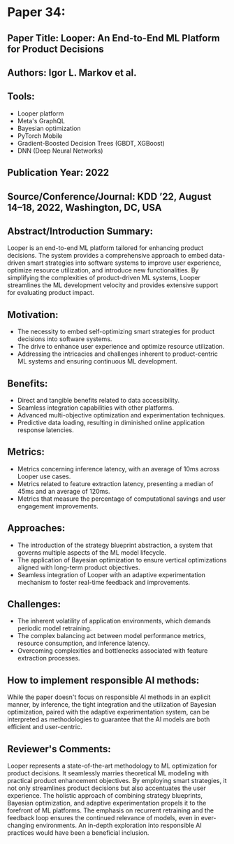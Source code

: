 # Paper 34:

## Paper Title: Looper: An End-to-End ML Platform for Product Decisions

## Authors: Igor L. Markov et al.

## Tools:
- Looper platform
- Meta's GraphQL
- Bayesian optimization
- PyTorch Mobile
- Gradient-Boosted Decision Trees (GBDT, XGBoost)
- DNN (Deep Neural Networks)

## Publication Year: 2022

## Source/Conference/Journal: KDD ’22, August 14–18, 2022, Washington, DC, USA
 
## Abstract/Introduction Summary:
Looper is an end-to-end ML platform tailored for enhancing product decisions. The system provides a comprehensive approach to embed data-driven smart strategies into software systems to improve user experience, optimize resource utilization, and introduce new functionalities. By simplifying the complexities of product-driven ML systems, Looper streamlines the ML development velocity and provides extensive support for evaluating product impact.

## Motivation:
- The necessity to embed self-optimizing smart strategies for product decisions into software systems.
- The drive to enhance user experience and optimize resource utilization.
- Addressing the intricacies and challenges inherent to product-centric ML systems and ensuring continuous ML development.

## Benefits:
- Direct and tangible benefits related to data accessibility.
- Seamless integration capabilities with other platforms.
- Advanced multi-objective optimization and experimentation techniques.
- Predictive data loading, resulting in diminished online application response latencies.

## Metrics:
- Metrics concerning inference latency, with an average of 10ms across Looper use cases.
- Metrics related to feature extraction latency, presenting a median of 45ms and an average of 120ms.
- Metrics that measure the percentage of computational savings and user engagement improvements.

## Approaches:
- The introduction of the strategy blueprint abstraction, a system that governs multiple aspects of the ML model lifecycle.
- The application of Bayesian optimization to ensure vertical optimizations aligned with long-term product objectives.
- Seamless integration of Looper with an adaptive experimentation mechanism to foster real-time feedback and improvements.

## Challenges:
- The inherent volatility of application environments, which demands periodic model retraining.
- The complex balancing act between model performance metrics, resource consumption, and inference latency.
- Overcoming complexities and bottlenecks associated with feature extraction processes.

## How to implement responsible AI methods:
While the paper doesn't focus on responsible AI methods in an explicit manner, by inference, the tight integration and the utilization of Bayesian optimization, paired with the adaptive experimentation system, can be interpreted as methodologies to guarantee that the AI models are both efficient and user-centric.

## Reviewer's Comments:
Looper represents a state-of-the-art methodology to ML optimization for product decisions. It seamlessly marries theoretical ML modeling with practical product enhancement objectives. By employing smart strategies, it not only streamlines product decisions but also accentuates the user experience. The holistic approach of combining strategy blueprints, Bayesian optimization, and adaptive experimentation propels it to the forefront of ML platforms. The emphasis on recurrent retraining and the feedback loop ensures the continued relevance of models, even in ever-changing environments. An in-depth exploration into responsible AI practices would have been a beneficial inclusion.

